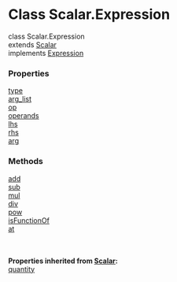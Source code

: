 Class Scalar.Expression
======

<declaration>

<flag class="class">class</flag> Scalar.Expression<br>
<flag class="extends">extends</flag> [Scalar](reference/v/0.2.1/quantities/Scalar)<br>
<flag class="implements">implements</flag> [Expression](reference/v/0.2.1/core/definitions/Expression)

</declaration>

### Properties

<div class="grid-container">
<div class="grid-item"><a href="/#/reference/v/0.2.1/quantities/Scalar.Expression/type">type</a></div>
<div class="grid-item"><a href="/#/reference/v/0.2.1/quantities/Scalar.Expression/arg_list">arg_list</a></div>
<div class="grid-item"><a href="/#/reference/v/0.2.1/quantities/Scalar.Expression/op">op</a></div>
<div class="grid-item"><a href="/#/reference/v/0.2.1/quantities/Scalar.Expression/operands">operands</a></div>
<div class="grid-item"><a href="/#/reference/v/0.2.1/quantities/Scalar.Expression/lhs">lhs</a></div>
<div class="grid-item"><a href="/#/reference/v/0.2.1/quantities/Scalar.Expression/rhs">rhs</a></div>
<div class="grid-item"><a href="/#/reference/v/0.2.1/quantities/Scalar.Expression/arg">arg</a></div>
</div>

### Methods
<div class="grid-container">
<div class="grid-item"><a href="/#/reference/v/0.2.1/quantities/Scalar.Expression/add">add</a></div>
<div class="grid-item"><a href="/#/reference/v/0.2.1/quantities/Scalar.Expression/sub">sub</a></div>
<div class="grid-item"><a href="/#/reference/v/0.2.1/quantities/Scalar.Expression/mul">mul</a></div>
<div class="grid-item"><a href="/#/reference/v/0.2.1/quantities/Scalar.Expression/div">div</a></div>
<div class="grid-item"><a href="/#/reference/v/0.2.1/quantities/Scalar.Expression/pow">pow</a></div>
<div class="grid-item"><a href="/#/reference/v/0.2.1/quantities/Scalar.Expression/isFunctionOf">isFunctionOf</a></div>
<div class="grid-item"><a href="/#/reference/v/0.2.1/quantities/Scalar.Expression/at">at</a></div>
</div>
<br><br>

**Properties inherited from [Scalar](reference/v/0.2.1/quantities/Scalar):**<br>
[quantity](reference/v/0.2.1/quantities/Scalar/quantity)